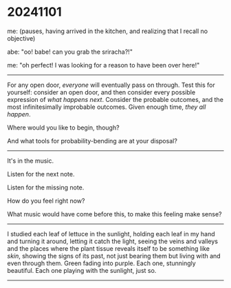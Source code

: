 # 20241101

me: (pauses, having arrived in the kitchen, and realizing that I recall no objective)

abe: "oo! babe! can you grab the sriracha?!"

me: "oh perfect! I was looking for a reason to have been over here!"

***

For any open door, _everyone_ will eventually pass on through. Test this for yourself: consider an open door, and then consider every possible expression of _what happens next_. Consider the probable outcomes, and the most infinitesimally improbable outcomes. Given enough time, _they all happen_.

Where would you like to begin, though?

And what tools for probability-bending are at your disposal?

***

It's in the music.

Listen for the next note.

Listen for the missing note.

How do you feel right now?

What music would have come before this, to make this feeling make sense?

***

I studied each leaf of lettuce in the sunlight, holding each leaf in my hand and turning it around, letting it catch the light, seeing the veins and valleys and the places where the plant tissue reveals itself to be something like _skin_, showing the signs of its past, not just bearing them but living with and even through them. Green fading into purple. Each one, stunningly beautiful. Each one playing with the sunlight, just so.

***
